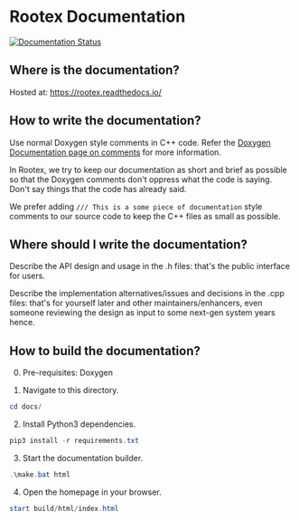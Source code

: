 # Rootex Documentation

[![Documentation Status](https://readthedocs.org/projects/rootex/badge/?version=latest)](https://rootex.readthedocs.io/en/latest/?badge=latest)

## Where is the documentation?

Hosted at: https://rootex.readthedocs.io/

## How to write the documentation?

Use normal Doxygen style comments in C++ code. Refer the [Doxygen Documentation page on comments](http://www.doxygen.nl/manual/docblocks.html) for more information.

In Rootex, we try to keep our documentation as short and brief as possible so that the Doxygen comments don't oppress what the code is saying. Don't say things that the code has already said.

We prefer adding `/// This is a some piece of documentation` style comments to our source code to keep the C++ files as small as possible.

## Where should I write the documentation?

Describe the API design and usage in the .h files: that's the public interface for users.

Describe the implementation alternatives/issues and decisions in the .cpp files: that's for yourself later and other maintainers/enhancers, even someone reviewing the design as input to some next-gen system years hence.

## How to build the documentation?

0. Pre-requisites: Doxygen

1. Navigate to this directory.

```powershell
cd docs/
```

2. Install Python3 dependencies.

```powershell
pip3 install -r requirements.txt
```

3. Start the documentation builder.

```powershell
.\make.bat html
```

4. Open the homepage in your browser.

```powershell
start build/html/index.html
```
